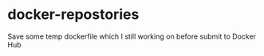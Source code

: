 docker-repostories
==================

Save some temp dockerfile which I still working on before submit to Docker Hub
